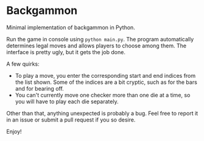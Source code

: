 # Backgammon
Minimal implementation of backgammon in Python.

Run the game in console using `python main.py`. The program automatically determines legal moves and allows players to choose among them. The interface is pretty ugly, but it gets the job done.

A few quirks:
- To play a move, you enter the corresponding start and end indices from the list shown. Some of the indices are a bit cryptic, such as for the bars and for bearing off.
- You can't currently move one checker more than one die at a time, so you will have to play each die separately.

Other than that, anything unexpected is probably a bug. Feel free to report it in an issue or submit a pull request if you so desire.

Enjoy!
